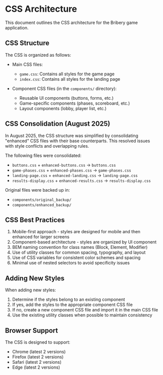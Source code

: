# CSS Architecture

This document outlines the CSS architecture for the Bribery game application.

## CSS Structure

The CSS is organized as follows:

- Main CSS files:
  - `game.css`: Contains all styles for the game page
  - `index.css`: Contains all styles for the landing page

- Component CSS files (in the `components/` directory):
  - Reusable UI components (buttons, forms, etc.)
  - Game-specific components (phases, scoreboard, etc.)
  - Layout components (lobby, player list, etc.)

## CSS Consolidation (August 2025)

In August 2025, the CSS structure was simplified by consolidating "enhanced" CSS files with their base counterparts. This resolved issues with style conflicts and overlapping rules.

The following files were consolidated:
- `buttons.css` + `enhanced-buttons.css` → `buttons.css`
- `game-phases.css` + `enhanced-phases.css` → `game-phases.css`
- `landing-page.css` + `enhanced-landing.css` → `landing-page.css`
- `results-display.css` + `enhanced-results.css` → `results-display.css`

Original files were backed up in:
- `components/original_backup/`
- `components/enhanced_backup/`

## CSS Best Practices

1. Mobile-first approach - styles are designed for mobile and then enhanced for larger screens
2. Component-based architecture - styles are organized by UI component
3. BEM naming convention for class names (Block, Element, Modifier)
4. Use of utility classes for common spacing, typography, and layout
5. Use of CSS variables for consistent color schemes and spacing
6. Minimal use of nested selectors to avoid specificity issues

## Adding New Styles

When adding new styles:
1. Determine if the styles belong to an existing component
2. If yes, add the styles to the appropriate component CSS file
3. If no, create a new component CSS file and import it in the main CSS file
4. Use the existing utility classes when possible to maintain consistency

## Browser Support

The CSS is designed to support:
- Chrome (latest 2 versions)
- Firefox (latest 2 versions)
- Safari (latest 2 versions)
- Edge (latest 2 versions)
